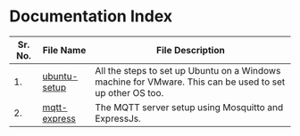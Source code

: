 # Documentation Index
|Sr. No.|File Name|File Description|
|---|---|---|
|1.|[ubuntu-setup](/markdowns/ubuntu-setup.md)|All the steps to set up Ubuntu on a Windows machine for VMware. This can be used to set up other OS too.|
|2.|[mqtt-express](/markdowns/mqtt-express.md)|The MQTT server setup using Mosquitto and ExpressJs.